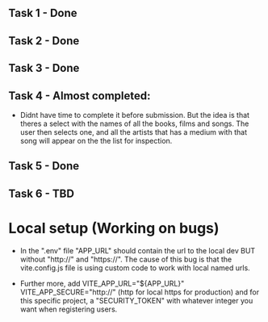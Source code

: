 ## Task 1 - Done

## Task 2 - Done

## Task 3 - Done

## Task 4 - Almost completed: 
- Didnt have time to complete it before submission. But the idea is that theres a select with the names of all the books, films and songs. The user then selects one, and all the artists that has a medium with that song will appear on the the list for inspection.

## Task 5 - Done

## Task 6 - TBD

# Local setup (Working on bugs)
- In the ".env" file "APP_URL" should contain the url to the local dev BUT without "http://" and "https://". The cause of this bug is that the vite.config.js file is using custom code to work with local named urls.

- Further more, add VITE_APP_URL="${APP_URL}" VITE_APP_SECURE="http://" (http for local https for production) and for this specific project, a "SECURITY_TOKEN" with whatever integer you want when registering users. 
